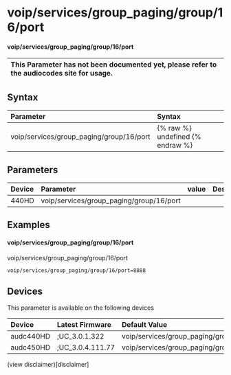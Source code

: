 ﻿---
description: voip/services/group_paging/group/16/port
search: false
---

# voip/services/group_paging/group/16/port

#### voip/services/group_paging/group/16/port


| This Parameter has not been documented yet, please refer to the audiocodes site for usage.  |
| :--- |

## Syntax
| Parameter | Syntax |
| :--- | :--- |
|voip/services/group_paging/group/16/port | {% raw %} undefined {% endraw %} |

## Parameters
|Device|Parameter|value|Description|
|:---|:---|:---|:---|
| 440HD | voip/services/group_paging/group/16/port |  |  |

## Examples
#### voip/services/group_paging/group/16/port

voip/services/group_paging/group/16/port

```
voip/services/group_paging/group/16/port=8888
```

## Devices
This parameter is available on the following devices

| Device | Latest Firmware | Default Value |
|:---|:---|:---|
| audc440HD | ;UC_3.0.1.322 | voip/services/group_paging/group/16/port=8888 
| audc450HD | ;UC_3.0.4.111.77 | voip/services/group_paging/group/16/port=8888 

(view disclaimer)[disclaimer]
